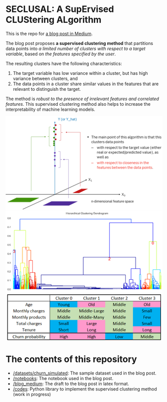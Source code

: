 # SECLUSAL: A SupErvised CLUStering ALgorithm

This is the repo for [a blog post in Medium](https://medium.com/@mail_59349/seclusal-a-supervised-clustering-algorithm-33db7a30593d).

The blog post proposes **a supervised clustering method** that partitions data points into *a limited number of clusters with respect to a target variable*, based on *the features specified by the user*.

The resulting clusters have the following characteristics: 
1. The target variable has low variance within a cluster, but has high variance between clusters, and 
2. The data points in a cluster share similar values in the features that are relevant to distinguish the target. 

The method is *robust to the presence of irrelevant features and correlated features*. This supervised clustering method also helps to increase the interpretability of machine learning models.

<img src="https://github.com/yoshisatose/seclusal/blob/main/blog_medium/images/block_function.png" width="600">
<img src="https://github.com/yoshisatose/seclusal/blob/main/blog_medium/images/dendrogram_depth3_colored_thres060.png" width="600">
<img src="https://github.com/yoshisatose/seclusal/blob/main/blog_medium/images/profilling.png" width="600">

# The contents of this repository

- [/datasets/churn_simulated](/datasets/churn_simulated): The sample dataset used in the blog post.
- [/notebooks](/notebooks): The notebook used in the blog post.
- [/blog_medium](/blog_medium): The draft to the blog post in latex format.
- [/codes](/codes): Python library to implement the supervised clustering method (work in progress)
